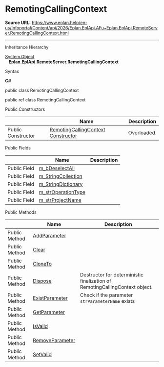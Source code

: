 # RemotingCallingContext

**Source URL:** https://www.eplan.help/en-us/Infoportal/Content/api/2026/Eplan.EplApi.AFu~Eplan.EplApi.RemoteServer.RemotingCallingContext.html

---

Inheritance Hierarchy

[System.Object](#)  
   **Eplan.EplApi.RemoteServer.RemotingCallingContext**

Syntax

**C#**



public class RemotingCallingContext

public ref class RemotingCallingContext

Public Constructors

|  | Name | Description |
| --- | --- | --- |
| Public Constructor | [RemotingCallingContext Constructor](Eplan.EplApi.AFu~Eplan.EplApi.RemoteServer.RemotingCallingContext~_ctor.html) | Overloaded. |



Public Fields

|  | Name | Description |
| --- | --- | --- |
| Public Field | [m\_bDeselectAll](Eplan.EplApi.AFu~Eplan.EplApi.RemoteServer.RemotingCallingContext~m_bDeselectAll.html) |  |
| Public Field | [m\_StringCollection](Eplan.EplApi.AFu~Eplan.EplApi.RemoteServer.RemotingCallingContext~m_StringCollection.html) |  |
| Public Field | [m\_StringDictionary](Eplan.EplApi.AFu~Eplan.EplApi.RemoteServer.RemotingCallingContext~m_StringDictionary.html) |  |
| Public Field | [m\_strOperationType](Eplan.EplApi.AFu~Eplan.EplApi.RemoteServer.RemotingCallingContext~m_strOperationType.html) |  |
| Public Field | [m\_strProjectName](Eplan.EplApi.AFu~Eplan.EplApi.RemoteServer.RemotingCallingContext~m_strProjectName.html) |  |



Public Methods

|  | Name | Description |
| --- | --- | --- |
| Public Method | [AddParameter](Eplan.EplApi.AFu~Eplan.EplApi.RemoteServer.RemotingCallingContext~AddParameter.html) |  |
| Public Method | [Clear](Eplan.EplApi.AFu~Eplan.EplApi.RemoteServer.RemotingCallingContext~Clear.html) |  |
| Public Method | [CloneTo](Eplan.EplApi.AFu~Eplan.EplApi.RemoteServer.RemotingCallingContext~CloneTo.html) |  |
| Public Method | [Dispose](Eplan.EplApi.AFu~Eplan.EplApi.RemoteServer.RemotingCallingContext~Dispose().html) | Destructor for deterministic finalization of RemotingCallingContext object. |
| Public Method | [ExistParameter](Eplan.EplApi.AFu~Eplan.EplApi.RemoteServer.RemotingCallingContext~ExistParameter.html) | Check if the parameter `strParameterName` exists |
| Public Method | [GetParameter](Eplan.EplApi.AFu~Eplan.EplApi.RemoteServer.RemotingCallingContext~GetParameter.html) |  |
| Public Method | [IsValid](Eplan.EplApi.AFu~Eplan.EplApi.RemoteServer.RemotingCallingContext~IsValid.html) |  |
| Public Method | [RemoveParameter](Eplan.EplApi.AFu~Eplan.EplApi.RemoteServer.RemotingCallingContext~RemoveParameter.html) |  |
| Public Method | [SetValid](Eplan.EplApi.AFu~Eplan.EplApi.RemoteServer.RemotingCallingContext~SetValid.html) |  |


